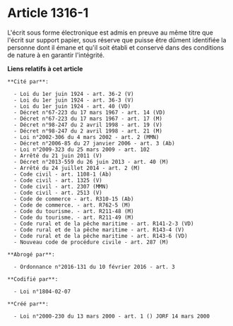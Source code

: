 # Article 1316-1

L'écrit sous forme électronique est admis en preuve au même titre que l'écrit sur support papier, sous réserve que puisse
être dûment identifiée la personne dont il émane et qu'il soit établi et conservé dans des conditions de nature à en garantir
l'intégrité.

**Liens relatifs à cet article**

	**Cité par**:

	  - Loi du 1er juin 1924 - art. 36-2 (V)
	  - Loi du 1er juin 1924 - art. 36-3 (V)
	  - Loi du 1er juin 1924 - art. 40 (VD)
	  - Décret n°67-223 du 17 mars 1967 - art. 14 (VD)
	  - Décret n°67-223 du 17 mars 1967 - art. 17 (M)
	  - Décret n°98-247 du 2 avril 1998 - art. 19 (V)
	  - Décret n°98-247 du 2 avril 1998 - art. 21 (M)
	  - Loi n°2002-306 du 4 mars 2002 - art. 2 (MMN)
	  - Décret n°2006-85 du 27 janvier 2006 - art. 3 (Ab)
	  - Loi n°2009-323 du 25 mars 2009 - art. 102
	  - Arrêté du 21 juin 2011 (V)
	  - Décret n°2013-559 du 26 juin 2013 - art. 40 (M)
	  - Arrêté du 24 juillet 2014 - art. 2 (M)
	  - Code civil - art. 1108-1 (Ab)
	  - Code civil - art. 1325 (V)
	  - Code civil - art. 2307 (MMN)
	  - Code civil - art. 2513 (V)
	  - Code de commerce - art. R310-15 (Ab)
	  - Code de commerce. - art. R762-5 (M)
	  - Code du tourisme. - art. R211-48 (M)
	  - Code du tourisme. - art. R211-49 (M)
	  - Code rural et de la pêche maritime - art. R141-2-3 (VD)
	  - Code rural et de la pêche maritime - art. R143-4 (V)
	  - Code rural et de la pêche maritime - art. R143-6 (VD)
	  - Nouveau code de procédure civile - art. 287 (M)

	**Abrogé par**:

	  - Ordonnance n°2016-131 du 10 février 2016 - art. 3

	**Codifié par**:

	  - Loi n°1804-02-07

	**Créé par**:

	  - Loi n°2000-230 du 13 mars 2000 - art. 1 () JORF 14 mars 2000
